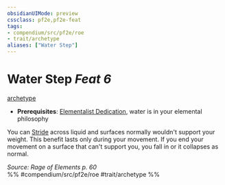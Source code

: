 ```yaml
---
obsidianUIMode: preview
cssclass: pf2e,pf2e-feat
tags:
- compendium/src/pf2e/roe
- trait/archetype
aliases: ["Water Step"]
---
```

# Water Step  *Feat 6*  
[archetype](archetype.md "Archetype Feat Trait")  

- **Prerequisites**: [Elementalist Dedication](elementalist-dedication-roe.md), water is in your elemental philosophy

You can [Stride](stride.md) across liquid and surfaces normally wouldn't support your weight. This benefit lasts only during your movement. If you end your movement on a surface that can't support you, you fall in or it collapses as normal.

*Source: Rage of Elements p. 60*  
%% #compendium/src/pf2e/roe #trait/archetype %%